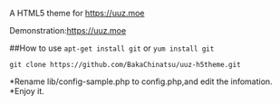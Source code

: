 A HTML5 theme for https://uuz.moe

Demonstration:https://uuz.moe

##How to use
`apt-get install git` or `yum install git`

`git clone https://github.com/BakaChinatsu/uuz-h5theme.git`

*Rename lib/config-sample.php to config.php,and edit the infomation.
*Enjoy it.
